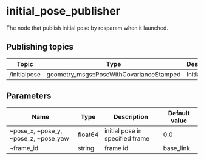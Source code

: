 initial_pose_publisher
=============================================
The node that publish initial pose by rosparam when it launched.


Publishing topics
-----------------------

| Topic | Type | Description |
|------|------|-------------|
| /initialpose | geometry_msgs::PoseWithCovarianceStamped | Initial pose |

Parameters
-----------------------

| Name | Type | Description | Default value |
|------|------|-------------|---------------|
| ~pose_x, ~pose_y, ~pose_z, ~pose_yaw | float64 | initial pose in specified frame | 0.0 |
| ~frame_id | string | frame id | base_link |